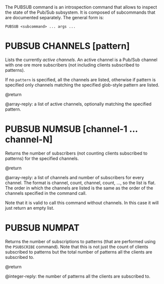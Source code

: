 The PUBSUB command is an introspection command that allows to inspect the
state of the Pub/Sub subsystem. It is composed of subcommands that are
documented separately. The general form is:

    PUBSUB <subcommand> ... args ...

# PUBSUB CHANNELS [pattern]

Lists the currently *active channels*. An active channel is a Pub/Sub channel
with one ore more subscribers (not including clients subscribed to patterns).

If no `pattern` is specified, all the channels are listed, otherwise if pattern
is specified only channels matching the specified glob-style pattern are
listed.

@return

@array-reply: a list of active channels, optionally matching the specified pattern.

# PUBSUB NUMSUB [channel-1 ... channel-N]

Returns the number of subscribers (not counting clients subscribed to patterns)
for the specified channels.

@return

@array-reply: a list of channels and number of subscribers for every channel. The format is channel, count, channel, count, ..., so the list is flat.
The order in which the channels are listed is the same as the order of the
channels specified in the command call.

Note that it is valid to call this command without channels. In this case it
will just return an empty list.

# PUBSUB NUMPAT

Returns the number of subscriptions to patterns (that are performed using the
`PSUBSCRIBE` command). Note that this is not just the count of clients subscribed
to patterns but the total number of patterns all the clients are subscribed to.

@return

@integer-reply: the number of patterns all the clients are subscribed to.
